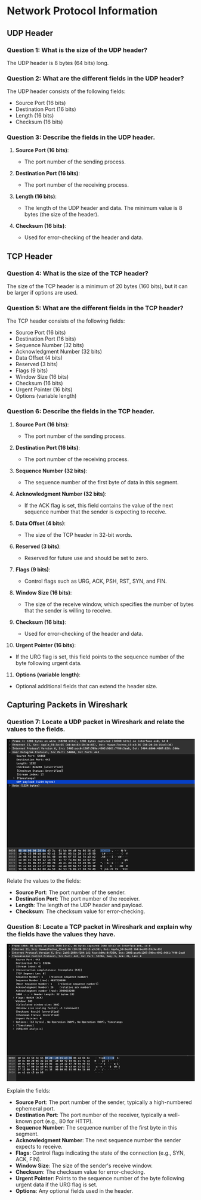 # Network Protocol Information

## UDP Header

### Question 1: What is the size of the UDP header?
The UDP header is 8 bytes (64 bits) long.

### Question 2: What are the different fields in the UDP header?
The UDP header consists of the following fields:
- Source Port (16 bits)
- Destination Port (16 bits)
- Length (16 bits)
- Checksum (16 bits)

### Question 3: Describe the fields in the UDP header.
1. **Source Port (16 bits)**:
   - The port number of the sending process.

2. **Destination Port (16 bits)**:
   - The port number of the receiving process.

3. **Length (16 bits)**:
   - The length of the UDP header and data. The minimum value is 8 bytes (the size of the header).

4. **Checksum (16 bits)**:
   - Used for error-checking of the header and data.

## TCP Header

### Question 4: What is the size of the TCP header?
The size of the TCP header is a minimum of 20 bytes (160 bits), but it can be larger if options are used.

### Question 5: What are the different fields in the TCP header?
The TCP header consists of the following fields:
- Source Port (16 bits)
- Destination Port (16 bits)
- Sequence Number (32 bits)
- Acknowledgment Number (32 bits)
- Data Offset (4 bits)
- Reserved (3 bits)
- Flags (9 bits)
- Window Size (16 bits)
- Checksum (16 bits)
- Urgent Pointer (16 bits)
- Options (variable length)

### Question 6: Describe the fields in the TCP header.
1. **Source Port (16 bits)**:
   - The port number of the sending process.

2. **Destination Port (16 bits)**:
   - The port number of the receiving process.

3. **Sequence Number (32 bits)**:
   - The sequence number of the first byte of data in this segment.

4. **Acknowledgment Number (32 bits)**:
   - If the ACK flag is set, this field contains the value of the next sequence number that the sender is expecting to receive.

5. **Data Offset (4 bits)**:
   - The size of the TCP header in 32-bit words.

6. **Reserved (3 bits)**:
   - Reserved for future use and should be set to zero.

7. **Flags (9 bits)**:
   - Control flags such as URG, ACK, PSH, RST, SYN, and FIN.

8. **Window Size (16 bits)**:
   - The size of the receive window, which specifies the number of bytes that the sender is willing to receive.

9. **Checksum (16 bits)**:
   - Used for error-checking of the header and data.

10. **Urgent Pointer (16 bits)**:
   - If the URG flag is set, this field points to the sequence number of the byte following urgent data.

11. **Options (variable length)**:
   - Optional additional fields that can extend the header size.

## Capturing Packets in Wireshark

### Question 7: Locate a UDP packet in Wireshark and relate the values to the fields.
![UDP-Packets-Wireshark](UDP_Packets-Wireshark.png)

Relate the values to the fields:
- **Source Port**: The port number of the sender.
- **Destination Port**: The port number of the receiver.
- **Length**: The length of the UDP header and payload.
- **Checksum**: The checksum value for error-checking.

### Question 8: Locate a TCP packet in Wireshark and explain why the fields have the values they have.
![TCP_Packets-Wireshark](TCP_Packets-Wireshark.png)


Explain the fields:
- **Source Port**: The port number of the sender, typically a high-numbered ephemeral port.
- **Destination Port**: The port number of the receiver, typically a well-known port (e.g., 80 for HTTP).
- **Sequence Number**: The sequence number of the first byte in this segment.
- **Acknowledgment Number**: The next sequence number the sender expects to receive.
- **Flags**: Control flags indicating the state of the connection (e.g., SYN, ACK, FIN).
- **Window Size**: The size of the sender's receive window.
- **Checksum**: The checksum value for error-checking.
- **Urgent Pointer**: Points to the sequence number of the byte following urgent data if the URG flag is set.
- **Options**: Any optional fields used in the header.

